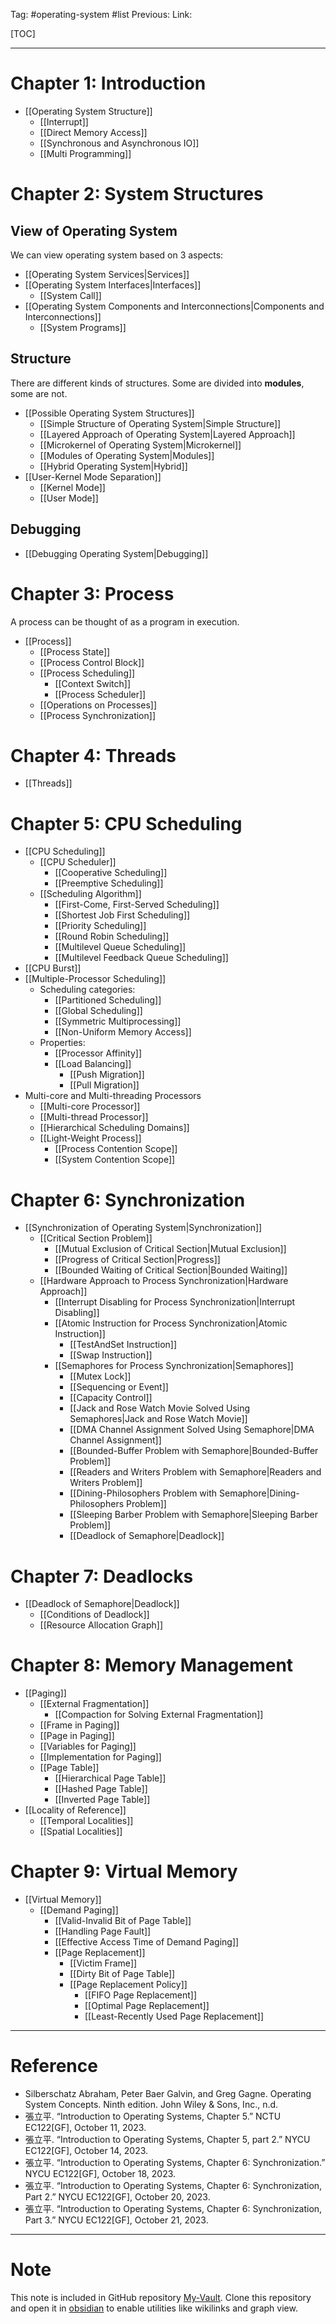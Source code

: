Tag: #operating-system #list 
Previous: 
Link: 

[TOC]

---

# Chapter 1: Introduction

- [[Operating System Structure]]
	- [[Interrupt]]
	- [[Direct Memory Access]]
	- [[Synchronous and Asynchronous IO]]
	- [[Multi Programming]]

# Chapter 2: System Structures

## View of Operating System

We can view operating system based on 3 aspects:

- [[Operating System Services|Services]]
- [[Operating System Interfaces|Interfaces]]
	- [[System Call]]
- [[Operating System Components and Interconnections|Components and Interconnections]]
	- [[System Programs]]

## Structure

There are different kinds of structures. Some are divided into **modules**, some are not.

- [[Possible Operating System Structures]]
	- [[Simple Structure of Operating System|Simple Structure]]
	- [[Layered Approach of Operating System|Layered Approach]]
	- [[Microkernel of Operating System|Microkernel]]
	- [[Modules of Operating System|Modules]]
	- [[Hybrid Operating System|Hybrid]]
- [[User-Kernel Mode Separation]]
	- [[Kernel Mode]]
	- [[User Mode]]

## Debugging

- [[Debugging Operating System|Debugging]]

# Chapter 3: Process

A process can be thought of as a program in execution.

- [[Process]]
	- [[Process State]]
	- [[Process Control Block]]
	- [[Process Scheduling]]
		- [[Context Switch]]
		- [[Process Scheduler]]
	- [[Operations on Processes]]
	- [[Process Synchronization]]

# Chapter 4: Threads

- [[Threads]]

# Chapter 5: CPU Scheduling

- [[CPU Scheduling]]
	- [[CPU Scheduler]]
		- [[Cooperative Scheduling]]
		- [[Preemptive Scheduling]]
	- [[Scheduling Algorithm]]
		- [[First-Come, First-Served Scheduling]]
		- [[Shortest Job First Scheduling]]
		- [[Priority Scheduling]]
		- [[Round Robin Scheduling]]
		- [[Multilevel Queue Scheduling]]
		- [[Multilevel Feedback Queue Scheduling]]
- [[CPU Burst]]
- [[Multiple-Processor Scheduling]]
	- Scheduling categories:
		- [[Partitioned Scheduling]]
		- [[Global Scheduling]]
		- [[Symmetric Multiprocessing]]
		- [[Non-Uniform Memory Access]]
	- Properties:
		- [[Processor Affinity]]
		- [[Load Balancing]]
			- [[Push Migration]]
			- [[Pull Migration]]
- Multi-core and Multi-threading Processors
	- [[Multi-core Processor]]
	- [[Multi-thread Processor]]
	- [[Hierarchical Scheduling Domains]]
	- [[Light-Weight Process]]
		- [[Process Contention Scope]]
		- [[System Contention Scope]]

# Chapter 6: Synchronization

- [[Synchronization of Operating System|Synchronization]]
	- [[Critical Section Problem]]
		- [[Mutual Exclusion of Critical Section|Mutual Exclusion]]
		- [[Progress of Critical Section|Progress]]
		- [[Bounded Waiting of Critical Section|Bounded Waiting]]
	- [[Hardware Approach to Process Synchronization|Hardware Approach]]
		- [[Interrupt Disabling for Process Synchronization|Interrupt Disabling]]
		- [[Atomic Instruction for Process Synchronization|Atomic Instruction]]
			- [[TestAndSet Instruction]]
			- [[Swap Instruction]]
		- [[Semaphores for Process Synchronization|Semaphores]]
			- [[Mutex Lock]]
			- [[Sequencing or Event]]
			- [[Capacity Control]]
			- [[Jack and Rose Watch Movie Solved Using Semaphores|Jack and Rose Watch Movie]]
			- [[DMA Channel Assignment Solved Using Semaphore|DMA Channel Assignment]]
			- [[Bounded-Buffer Problem with Semaphore|Bounded-Buffer Problem]]
			- [[Readers and Writers Problem with Semaphore|Readers and Writers Problem]]
			- [[Dining-Philosophers Problem with Semaphore|Dining-Philosophers Problem]]
			- [[Sleeping Barber Problem with Semaphore|Sleeping Barber Problem]]
			- [[Deadlock of Semaphore|Deadlock]]

# Chapter 7: Deadlocks

- [[Deadlock of Semaphore|Deadlock]]
	- [[Conditions of Deadlock]]
	- [[Resource Allocation Graph]]

# Chapter 8: Memory Management

- [[Paging]]
	- [[External Fragmentation]]
		- [[Compaction for Solving External Fragmentation]]
	- [[Frame in Paging]]
	- [[Page in Paging]]
	- [[Variables for Paging]]
	- [[Implementation for Paging]]
	- [[Page Table]]
		- [[Hierarchical Page Table]]
		- [[Hashed Page Table]]
		- [[Inverted Page Table]]
- [[Locality of Reference]]
	- [[Temporal Localities]]
	- [[Spatial Localities]]

# Chapter 9: Virtual Memory

- [[Virtual Memory]]
	- [[Demand Paging]]
		- [[Valid-Invalid Bit of Page Table]]
		- [[Handling Page Fault]]
		- [[Effective Access Time of Demand Paging]]
		- [[Page Replacement]]
			- [[Victim Frame]]
			- [[Dirty Bit of Page Table]]
			- [[Page Replacement Policy]]
				- [[FIFO Page Replacement]]
				- [[Optimal Page Replacement]]
				- [[Least-Recently Used Page Replacement]]

---

# Reference

- Silberschatz Abraham, Peter Baer Galvin, and Greg Gagne. Operating System Concepts. Ninth edition. John Wiley & Sons, Inc., n.d.
- 張立平. “Introduction to Operating Systems, Chapter 5.” NCTU EC122[GF], October 11, 2023.
- 張立平. “Introduction to Operating Systems, Chapter 5, part 2.” NYCU EC122[GF], October 14, 2023.
- 張立平. “Introduction to Operating Systems, Chapter 6: Synchronization.” NYCU EC122[GF], October 18, 2023.
- 張立平. “Introduction to Operating Systems, Chapter 6: Synchronization, Part 2.” NYCU EC122[GF], October 20, 2023.
- 張立平. “Introduction to Operating Systems, Chapter 6: Synchronization, Part 3.” NYCU EC122[GF], October 21, 2023.

---

# Note

This note is included in GitHub repository [My-Vault](https://github.com/LittleD3092/My-Vault.git). Clone this repository and open it in [obsidian](https://obsidian.md/) to enable utilities like wikilinks and graph view.